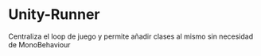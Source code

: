 # Unity-Runner
Centraliza el loop de juego y permite añadir clases al mismo sin necesidad de MonoBehaviour
